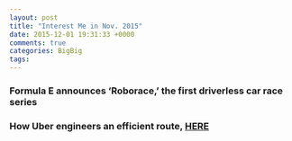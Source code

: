 ```yaml
---
layout: post
title: "Interest Me in Nov. 2015"
date: 2015-12-01 19:31:33 +0000
comments: true
categories: BigBig
tags: 
---
```


### Formula E announces ‘Roborace,’ the first driverless car race series

### How Uber engineers an efficient route, [HERE](https://eng.uber.com/engineering-an-efficient-route/)